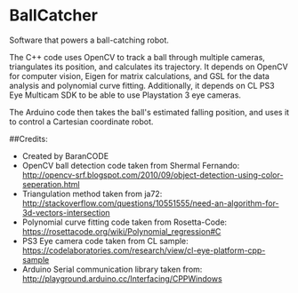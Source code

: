 # BallCatcher
Software that powers a ball-catching robot. 

The C++ code uses OpenCV to track a ball through multiple cameras, triangulates its position, and calculates its trajectory.
It depends on OpenCV for computer vision, Eigen for matrix calculations, and GSL for the data analysis and polynomial curve fitting.
Additionally, it depends on CL PS3 Eye Multicam SDK to be able to use Playstation 3 eye cameras.

The Arduino code then takes the ball's estimated falling position, and uses it to control a Cartesian coordinate robot.

##Credits:
- Created by BaranCODE
- OpenCV ball detection code taken from Shermal Fernando: http://opencv-srf.blogspot.com/2010/09/object-detection-using-color-seperation.html
- Triangulation method taken from ja72: http://stackoverflow.com/questions/10551555/need-an-algorithm-for-3d-vectors-intersection
- Polynomial curve fitting code taken from Rosetta-Code: https://rosettacode.org/wiki/Polynomial_regression#C
- PS3 Eye camera code taken from CL sample: https://codelaboratories.com/research/view/cl-eye-platform-cpp-sample
- Arduino Serial communication library taken from: http://playground.arduino.cc/Interfacing/CPPWindows

